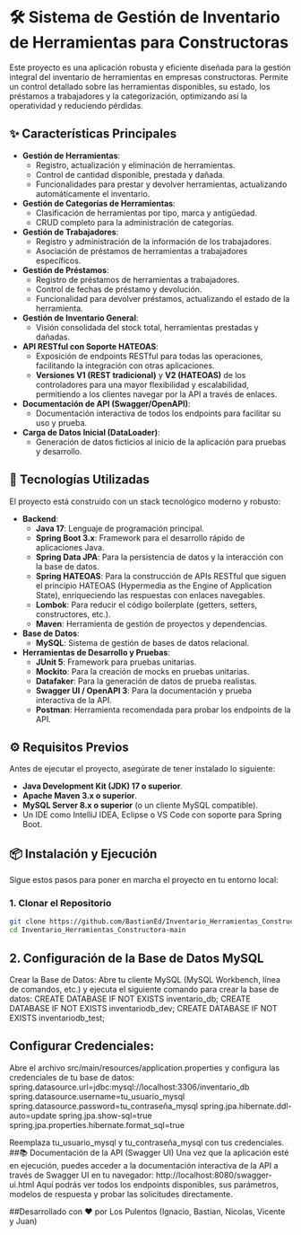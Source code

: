 # 🛠️ Sistema de Gestión de Inventario de Herramientas para Constructoras

Este proyecto es una aplicación robusta y eficiente diseñada para la gestión integral del inventario de herramientas en empresas constructoras. Permite un control detallado sobre las herramientas disponibles, su estado, los préstamos a trabajadores y la categorización, optimizando así la operatividad y reduciendo pérdidas.

## ✨ Características Principales

*   **Gestión de Herramientas**:
    *   Registro, actualización y eliminación de herramientas.
    *   Control de cantidad disponible, prestada y dañada.
    *   Funcionalidades para prestar y devolver herramientas, actualizando automáticamente el inventario.
*   **Gestión de Categorías de Herramientas**:
    *   Clasificación de herramientas por tipo, marca y antigüedad.
    *   CRUD completo para la administración de categorías.
*   **Gestión de Trabajadores**:
    *   Registro y administración de la información de los trabajadores.
    *   Asociación de préstamos de herramientas a trabajadores específicos.
*   **Gestión de Préstamos**:
    *   Registro de préstamos de herramientas a trabajadores.
    *   Control de fechas de préstamo y devolución.
    *   Funcionalidad para devolver préstamos, actualizando el estado de la herramienta.
*   **Gestión de Inventario General**:
    *   Visión consolidada del stock total, herramientas prestadas y dañadas.
*   **API RESTful con Soporte HATEOAS**:
    *   Exposición de endpoints RESTful para todas las operaciones, facilitando la integración con otras aplicaciones.
    *   **Versiones V1 (REST tradicional)** y **V2 (HATEOAS)** de los controladores para una mayor flexibilidad y escalabilidad, permitiendo a los clientes navegar por la API a través de enlaces.
*   **Documentación de API (Swagger/OpenAPI)**:
    *   Documentación interactiva de todos los endpoints para facilitar su uso y prueba.
*   **Carga de Datos Inicial (DataLoader)**:
    *   Generación de datos ficticios al inicio de la aplicación para pruebas y desarrollo.

## 🚀 Tecnologías Utilizadas

El proyecto está construido con un stack tecnológico moderno y robusto:

*   **Backend**:
    *   **Java 17**: Lenguaje de programación principal.
    *   **Spring Boot 3.x**: Framework para el desarrollo rápido de aplicaciones Java.
    *   **Spring Data JPA**: Para la persistencia de datos y la interacción con la base de datos.
    *   **Spring HATEOAS**: Para la construcción de APIs RESTful que siguen el principio HATEOAS (Hypermedia as the Engine of Application State), enriqueciendo las respuestas con enlaces navegables.
    *   **Lombok**: Para reducir el código boilerplate (getters, setters, constructores, etc.).
    *   **Maven**: Herramienta de gestión de proyectos y dependencias.
*   **Base de Datos**:
    *   **MySQL**: Sistema de gestión de bases de datos relacional.
*   **Herramientas de Desarrollo y Pruebas**:
    *   **JUnit 5**: Framework para pruebas unitarias.
    *   **Mockito**: Para la creación de mocks en pruebas unitarias.
    *   **Datafaker**: Para la generación de datos de prueba realistas.
    *   **Swagger UI / OpenAPI 3**: Para la documentación y prueba interactiva de la API.
    *   **Postman**: Herramienta recomendada para probar los endpoints de la API.

## ⚙️ Requisitos Previos

Antes de ejecutar el proyecto, asegúrate de tener instalado lo siguiente:

*   **Java Development Kit (JDK) 17 o superior**.
*   **Apache Maven 3.x o superior**.
*   **MySQL Server 8.x o superior** (o un cliente MySQL compatible).
*   Un IDE como IntelliJ IDEA, Eclipse o VS Code con soporte para Spring Boot.

## 📦 Instalación y Ejecución

Sigue estos pasos para poner en marcha el proyecto en tu entorno local:

### 1. Clonar el Repositorio

```bash
git clone https://github.com/BastianEd/Inventario_Herramientas_Constructora.git
cd Inventario_Herramientas_Constructora-main
```

## 2. Configuración de la Base de Datos MySQL
Crear la Base de Datos: Abre tu cliente MySQL (MySQL Workbench, línea de comandos, etc.) y ejecuta el siguiente comando para crear la base de datos:
      CREATE DATABASE IF NOT EXISTS inventario_db;
      CREATE DATABASE IF NOT EXISTS inventariodb_dev;
      CREATE DATABASE IF NOT EXISTS inventariodb_test;



## Configurar Credenciales: 
   Abre el archivo src/main/resources/application.properties y configura las credenciales de tu base de datos:
      spring.datasource.url=jdbc:mysql://localhost:3306/inventario_db
      spring.datasource.username=tu_usuario_mysql
      spring.datasource.password=tu_contraseña_mysql
      spring.jpa.hibernate.ddl-auto=update
      spring.jpa.show-sql=true
      spring.jpa.properties.hibernate.format_sql=true

   Reemplaza tu_usuario_mysql y tu_contraseña_mysql con tus credenciales.
##📚 Documentación de la API (Swagger UI)
   Una vez que la aplicación esté en ejecución, puedes acceder a la documentación interactiva de la API a través de Swagger UI en tu navegador:
            http://localhost:8080/swagger-ui.html
   Aquí podrás ver todos los endpoints disponibles, sus parámetros, modelos de respuesta y probar las solicitudes directamente.

##Desarrollado con ❤️ por Los Pulentos (Ignacio, Bastian, Nicolas, Vicente y Juan)
   
